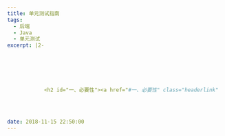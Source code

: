 ```yaml
---
title: 单元测试指南
tags:
  - 后端
  - Java
  - 单元测试
excerpt: |2-

      
        
        
          
          
            <h2 id="一、必要性"><a href="#一、必要性" class="headerlink"
          
        
      
      
date: 2018-11-15 22:50:00
---
```



<!-- more -->
